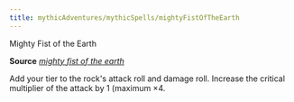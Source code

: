 ```yaml
---
title: mythicAdventures/mythicSpells/mightyFistOfTheEarth
---
```

Mighty Fist of the Earth

**Source** [_mighty fist of the earth_](advancedRaceGuide/featuredRace_dir/oreads#_mighty-fist-of-the-earth)

Add your tier to the rock's attack roll and damage roll. Increase the critical multiplier of the attack by 1 (maximum ×4.

